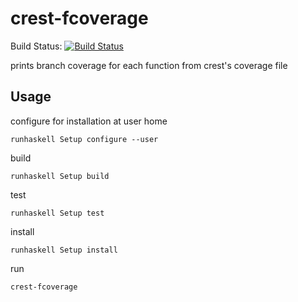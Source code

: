 crest-fcoverage
===============

Build Status: [![Build Status](https://secure.travis-ci.org/zlqhem/crest-fcoverage.png)](https://travis-ci.org/zlqhem/crest-fcoverage)

prints branch coverage for each function from crest's coverage file

## Usage
configure for installation at user home

  `runhaskell Setup configure --user`

build

  `runhaskell Setup build`             

test

   `runhaskell Setup test` 

install
  
  `runhaskell Setup install`

run 

  `crest-fcoverage`                


